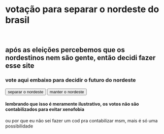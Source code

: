 
   <h1> votação para separar o nordeste do brasil </h1>
    <br>
    <h2> após as eleições percebemos que os nordestinos nem são gente, então decidi fazer esse site</h2>
    <h3> vote aqui embaixo para decidir o futuro do nordeste</h3>
    <button onclick="voto()"> separar o nordeste </button>
    <button onclick="voto()"> manter o nordeste </button>
    <h4> lembrando que isso é meramente ilustrativo, os votos não são contabilizados para evitar xenofobia </h4>
    <p>ou por que eu não sei fazer um cod pra contabilizar msm, mais é só uma possibilidade</p>
